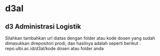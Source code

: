 # d3al

## d3 Administrasi Logistik

Silahkan tambahkan url diatas dengan folder atau kode dosen yang sudah dimasukkan direpositori prodi, dan hasilnya adalah seperti berikut : repo.ulbi.ac.id/d3al/kode dosen atau folder anda

